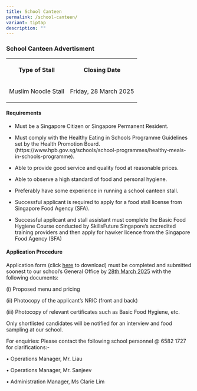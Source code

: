 ```yaml
---
title: School Canteen
permalink: /school-canteen/
variant: tiptap
description: ""
---
```

<h3><strong>School Canteen Advertisment</strong></h3>
<p></p>
<table style="minWidth: 50px">
<colgroup>
<col>
<col>
</colgroup>
<tbody>
<tr>
<th rowspan="1" colspan="1">
<p>Type of Stall</p>
</th>
<th rowspan="1" colspan="1">
<p>Closing Date</p>
</th>
</tr>
<tr>
<td rowspan="1" colspan="1">
<p>Muslim Noodle Stall</p>
</td>
<td rowspan="1" colspan="1">
<p>Friday, 28 March 2025</p>
</td>
</tr>
</tbody>
</table>
<h4><strong>Requirements</strong></h4>
<ul data-tight="true" class="tight">
<li>
<p>Must be a Singapore Citizen or Singapore Permanent Resident.</p>
</li>
<li>
<p>Must comply with the Healthy Eating in Schools Programme Guidelines set
by the Health Promotion Board. (https://www.hpb.gov.sg/schools/school-programmes/healthy-meals-in-schools-programme).</p>
</li>
<li>
<p>Able to provide good service and quality food at reasonable prices.</p>
</li>
<li>
<p>Able to observe a high standard of food and personal hygiene.</p>
</li>
<li>
<p>Preferably have some experience in running a school canteen stall.</p>
</li>
<li>
<p>Successful applicant is required to apply for a food stall license from
Singapore Food Agency (SFA).</p>
</li>
<li>
<p>Successful applicant and stall assistant must complete the Basic Food
Hygiene Course conducted by SkillsFuture Singapore’s accredited training
providers and then apply for hawker licence from the Singapore Food Agency
(SFA)</p>
</li>
</ul>
<h4><strong>Application Procedure</strong></h4>
<p>Application form (click <a href="/files/Canteen/School_Application_for_canteen_stall.pdf" rel="noopener noreferrer nofollow" target="_blank">here</a> to
download) must be completed and submitted soonest to our school’s General
Office by <u>28th March 2025</u> with the following documents:</p>
<p>(i) Proposed menu and pricing</p>
<p>(ii) Photocopy of the applicant’s NRIC (front and back)</p>
<p>(iii) Photocopy of relevant certificates such as Basic Food Hygiene, etc.</p>
<p>Only shortlisted candidates will be notified for an interview and food
sampling at our school.</p>
<p>For enquiries: Please contact the following school personnel @ 6582 1727
for clarifications:-</p>
<p>• Operations Manager, Mr. Liau</p>
<p>• Operations Manager, Mr. Sanjeev</p>
<p>• Administration Manager, Ms Clarie Lim</p>
<p></p>
<p></p>